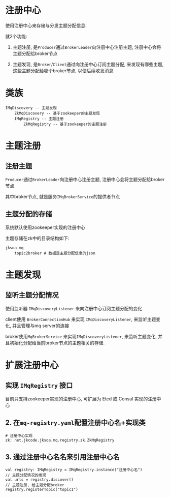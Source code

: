 # 注册中心
使用注册中心来存储与分发主题分配信息.

就2个功能:

1. 主题注册, 是`Producer`通过`BrokerLeader`向注册中心注册主题, 注册中心会将主题分配给broker节点

2. 主题发现, 是`Broker`/`Client`通过向注册中心订阅主题分配, 来发现有哪些主题, 这些主题分配给哪个broker节点, 以便后续收发消息.

# 类族

```
IMqDiscovery -- 主题发现
    ZkMqDiscovery -- 基于zookeeper的主题发现
    IMqRegistry -- 主题注册
        ZkMqRegistry -- 基于zookeeper的主题注册
```

# 主题注册

## 注册主题
`Producer`通过`BrokerLeader`向注册中心注册主题, 注册中心会将主题分配给broker节点.

其中broker节点, 就是服务`IMqBrokerService`的提供者节点

## 主题分配的存储

系统默认使用zookeeper实现的注册中心

主题存储在zk中的目录结构如下:

```
jksoa-mq
    topic2broker # 数据是主题分配信息的json
```

# 主题发现

## 监听主题分配情况

使用监听器 `IMqDiscoveryListener` 来向注册中心订阅主题分配的变化

client使用 `BrokerConnectionHub` 来实现 `IMqDiscoveryListener`, 来监听主题变化, 并且管理与mq server的连接

broker使用`MqBrokerService` 来实现`IMqDiscoveryListener`, 来监听主题变化, 并且初始化分配给当前broker节点的主题相关的存储.

# 扩展注册中心

## 实现 `IMqRegistry` 接口

目前只支持zookeeper实现的注册中心, 可扩展为 Etcd 或 Consul 实现的注册中心

## 2. 在`mq-registry.yaml`配置注册中心名+实现类

```
# 注册中心实现
zk: net.jkcode.jksoa.mq.registry.zk.ZkMqRegistry
```

## 3. 通过注册中心名名来引用注册中心名

```
val registry: IMqRegistry = IMqRegistry.instance("注册中心名")
// 主题分配情况的发现
val urls = registry.discover()
// 主题注册, 给主题分配broker
registry.registerTopic("topic1")
```